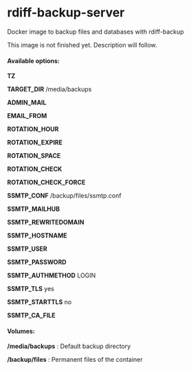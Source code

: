 # rdiff-backup-server

Docker image to backup files and databases with rdiff-backup

This image is not finished yet. Description will follow.

#### Available options: 

**TZ**

**TARGET_DIR** /media/backups

**ADMIN_MAIL**

**EMAIL_FROM**

**ROTATION_HOUR**

**ROTATION_EXPIRE**

**ROTATION_SPACE**

**ROTATION_CHECK**

**ROTATION_CHECK_FORCE**

**SSMTP_CONF** /backup/files/ssmtp.conf

**SSMTP_MAILHUB**

**SSMTP_REWRITEDOMAIN**

**SSMTP_HOSTNAME**

**SSMTP_USER**

**SSMTP_PASSWORD**

**SSMTP_AUTHMETHOD** LOGIN

**SSMTP_TLS** yes

**SSMTP_STARTTLS** no

**SSMTP_CA_FILE**

#### Volumes:

**/media/backups** : Default backup directory

**/backup/files** : Permanent files of the container